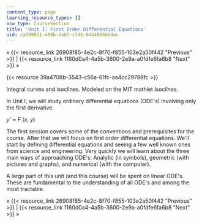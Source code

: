```yaml
---
content_type: page
learning_resource_types: []
ocw_type: CourseSection
title: 'Unit I: First Order Differential Equations'
uid: caf00851-e89b-da65-c746-04b48066d4ec
---
```


« {{< resource_link 26908f85-4e2c-8f70-f855-103e2a50f442 "Previous" >}} | {{< resource_link 1160d0a4-4a5b-3600-2e9a-a0fdfe6fa6b8 "Next" >}} »

{{< resource 39a4708b-3543-c56a-61fc-aa4cc29788fc >}}

Integral curves and isoclines. Modeled on the MIT mathlet _Isoclines_.

In Unit I, we will study ordinary differential equations (ODE's) involving only the first derivative.

_y'_ = _F_ (_x_, _y_)

The first session covers some of the conventions and prerequisites for the course. After that we will focus on first order differential equations. We'll start by defining differential equations and seeing a few well known ones from science and engineering. Very quickly we will learn about the three main ways of approaching ODE's: Analytic (in symbols), geometric (with pictures and graphs), and numerical (with the computer).

A large part of this unit (and this course) will be spent on linear ODE's. These are fundamental to the understanding of all ODE's and among the most tractable.

« {{< resource_link 26908f85-4e2c-8f70-f855-103e2a50f442 "Previous" >}} | {{< resource_link 1160d0a4-4a5b-3600-2e9a-a0fdfe6fa6b8 "Next" >}} »